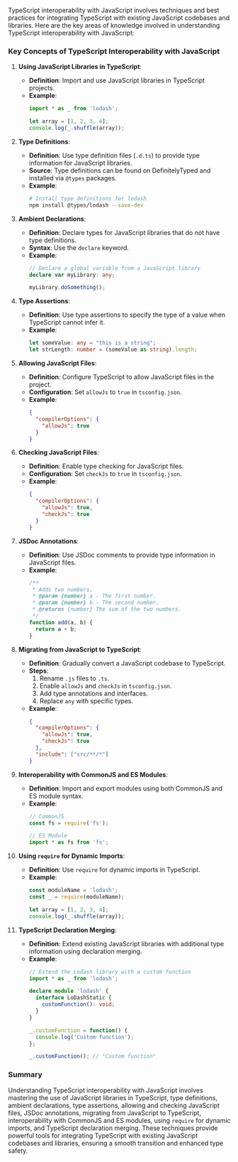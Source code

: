 TypeScript interoperability with JavaScript involves techniques and best practices for integrating TypeScript with existing JavaScript codebases and libraries. Here are the key areas of knowledge involved in understanding TypeScript interoperability with JavaScript:

### Key Concepts of TypeScript Interoperability with JavaScript

1. **Using JavaScript Libraries in TypeScript**:
   - **Definition**: Import and use JavaScript libraries in TypeScript projects.
   - **Example**:
     ```typescript
     import * as _ from 'lodash';

     let array = [1, 2, 3, 4];
     console.log(_.shuffle(array));
     ```

2. **Type Definitions**:
   - **Definition**: Use type definition files (`.d.ts`) to provide type information for JavaScript libraries.
   - **Source**: Type definitions can be found on DefinitelyTyped and installed via `@types` packages.
   - **Example**:
     ```sh
     # Install type definitions for lodash
     npm install @types/lodash --save-dev
     ```

3. **Ambient Declarations**:
   - **Definition**: Declare types for JavaScript libraries that do not have type definitions.
   - **Syntax**: Use the `declare` keyword.
   - **Example**:
     ```typescript
     // Declare a global variable from a JavaScript library
     declare var myLibrary: any;

     myLibrary.doSomething();
     ```

4. **Type Assertions**:
   - **Definition**: Use type assertions to specify the type of a value when TypeScript cannot infer it.
   - **Example**:
     ```typescript
     let someValue: any = "this is a string";
     let strLength: number = (someValue as string).length;
     ```

5. **Allowing JavaScript Files**:
   - **Definition**: Configure TypeScript to allow JavaScript files in the project.
   - **Configuration**: Set `allowJs` to `true` in `tsconfig.json`.
   - **Example**:
     ```json
     {
       "compilerOptions": {
         "allowJs": true
       }
     }
     ```

6. **Checking JavaScript Files**:
   - **Definition**: Enable type checking for JavaScript files.
   - **Configuration**: Set `checkJs` to `true` in `tsconfig.json`.
   - **Example**:
     ```json
     {
       "compilerOptions": {
         "allowJs": true,
         "checkJs": true
       }
     }
     ```

7. **JSDoc Annotations**:
   - **Definition**: Use JSDoc comments to provide type information in JavaScript files.
   - **Example**:
     ```javascript
     /**
      * Adds two numbers.
      * @param {number} a - The first number.
      * @param {number} b - The second number.
      * @returns {number} The sum of the two numbers.
      */
     function add(a, b) {
       return a + b;
     }
     ```

8. **Migrating from JavaScript to TypeScript**:
   - **Definition**: Gradually convert a JavaScript codebase to TypeScript.
   - **Steps**:
     1. Rename `.js` files to `.ts`.
     2. Enable `allowJs` and `checkJs` in `tsconfig.json`.
     3. Add type annotations and interfaces.
     4. Replace `any` with specific types.
   - **Example**:
     ```json
     {
       "compilerOptions": {
         "allowJs": true,
         "checkJs": true
       },
       "include": ["src/**/*"]
     }
     ```

9. **Interoperability with CommonJS and ES Modules**:
   - **Definition**: Import and export modules using both CommonJS and ES module syntax.
   - **Example**:
     ```typescript
     // CommonJS
     const fs = require('fs');

     // ES Module
     import * as fs from 'fs';
     ```

10. **Using `require` for Dynamic Imports**:
    - **Definition**: Use `require` for dynamic imports in TypeScript.
    - **Example**:
      ```typescript
      const moduleName = 'lodash';
      const _ = require(moduleName);

      let array = [1, 2, 3, 4];
      console.log(_.shuffle(array));
      ```

11. **TypeScript Declaration Merging**:
    - **Definition**: Extend existing JavaScript libraries with additional type information using declaration merging.
    - **Example**:
      ```typescript
      // Extend the Lodash library with a custom function
      import * as _ from 'lodash';

      declare module 'lodash' {
        interface LoDashStatic {
          customFunction(): void;
        }
      }

      _.customFunction = function() {
        console.log('Custom function');
      };

      _.customFunction(); // "Custom function"
      ```

### Summary

Understanding TypeScript interoperability with JavaScript involves mastering the use of JavaScript libraries in TypeScript, type definitions, ambient declarations, type assertions, allowing and checking JavaScript files, JSDoc annotations, migrating from JavaScript to TypeScript, interoperability with CommonJS and ES modules, using `require` for dynamic imports, and TypeScript declaration merging. These techniques provide powerful tools for integrating TypeScript with existing JavaScript codebases and libraries, ensuring a smooth transition and enhanced type safety.